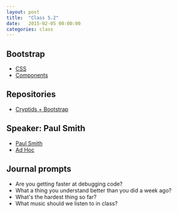 ```yaml
---
layout: post
title:  "Class 5.2"
date:   2015-02-05 00:00:00
categories: class
---
```


## Bootstrap

* [CSS](http://getbootstrap.com/)
* [Components](http://getbootstrap.com/components/)

## Repositories

* [Cryptids + Bootstrap](https://github.com/tsl-html-css/Cryptids)

## Speaker: Paul Smith

* [Paul Smith](https://pauladamsmith.com/)
* [Ad Hoc](http://adhocteam.us/)

## Journal prompts

* Are you getting faster at debugging code?
* What a thing you understand better than you did a week ago?
* What's the hardest thing so far?
* What music should we listen to in class?
